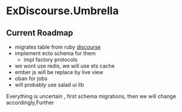 # ExDiscourse.Umbrella

## Current Roadmap

- migrates table from ruby [discourse](https://github.com/discourse/discourse)
- implement ecto schema for them
  - impl factory protocols
- we wont use redis, we will use ets cache
- ember js will be replace by live view
- oban for jobs
- will probably use salad ui lib

Everything is uncertain , first schema migrations, then we will change accordingly,Further
